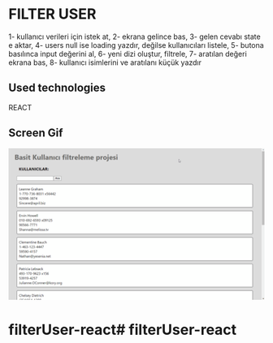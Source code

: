 <h1> FILTER USER </h1>

1- kullanıcı verileri için istek at, 
2- ekrana gelince bas, 
3- gelen cevabı state e aktar, 
4- users null ise loading yazdır, değilse kullanıcıları listele, 
5- butona basılınca input değerini al, 
6- yeni dizi oluştur, filtrele,
7- aratılan değeri ekrana bas, 
8- kullanıcı isimlerini ve aratılanı küçük yazdır 


<h2> Used technologies </h2>

REACT

<h2> Screen Gif </h2>

![](ekran.gif)
# filterUser-react# filterUser-react
